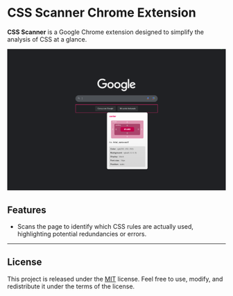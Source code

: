 # CSS Scanner Chrome Extension

**CSS Scanner** is a Google Chrome extension designed to simplify the analysis of CSS at a glance.

![css-inspector](assets/Screenshot%202025-01-16%20000148.png)

## Features
- Scans the page to identify which CSS rules are actually used, highlighting potential redundancies or errors.

---

## License

This project is released under the [MIT](LICENSE) license. Feel free to use, modify, and redistribute it under the terms of the license.
